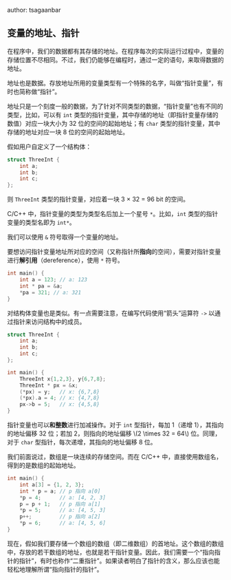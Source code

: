 author: tsagaanbar

## 变量的地址、指针

在程序中，我们的数据都有其存储的地址。在程序每次的实际运行过程中，变量的存储位置不尽相同。不过，我们仍能够在编程时，通过一定的语句，来取得数据的地址。

地址也是数据。存放地址所用的变量类型有一个特殊的名字，叫做“指针变量”，有时也简称做“指针”。

地址只是一个刻度一般的数据，为了针对不同类型的数据，“指针变量”也有不同的类型，比如，可以有 `int` 类型的指针变量，其中存储的地址（即指针变量存储的数值）对应一块大小为 32 位的空间的起始地址；有 `char` 类型的指针变量，其中存储的地址对应一块 8 位的空间的起始地址。

假如用户自定义了一个结构体：

```cpp
struct ThreeInt {
    int a;
    int b;
    int c;
};
```

则 `ThreeInt` 类型的指针变量，对应着一块 3 × 32 = 96 bit 的空间。

C/C++ 中，指针变量的类型为类型名后加上一个星号 `*`。比如，`int` 类型的指针变量的类型名即为 `int*`。

我们可以使用 `&` 符号取得一个变量的地址。

要想访问指针变量地址所对应的空间（又称指针所**指向**的空间），需要对指针变量进行**解引用**（dereference），使用 `*` 符号。

```cpp
int main() {
    int a = 123; // a: 123
    int * pa = &a;
    *pa = 321; // a: 321
}
```

对结构体变量也是类似。有一点需要注意，在编写代码使用“箭头”运算符 `->` 以通过指针来访问结构中的成员。

```cpp
struct ThreeInt {
    int a;
    int b;
    int c;
};

int main() {
    ThreeInt x{1,2,3}, y{6,7,8};
    ThreeInt * px = &x;
    (*px) = y;   // x: {6,7,8}
    (*px).a = 4; // x: {4,7,8}
    px->b = 5;   // x: {4,5,8}
}
```

指针变量也可以**和整数**进行加减操作。对于 `int` 型指针，每加 1（递增 1），其指向的地址偏移 32 位；若加 2，则指向的地址偏移 \\(2 \times 32 = 64\\) 位。同理，对于 `char` 型指针，每次递增，其指向的地址偏移 8 位。

我们前面说过，数组是一块连续的存储空间。而在 C/C++ 中，直接使用数组名，得到的是数组的起始地址。

```cpp
int main() {
    int a[3] = {1, 2, 3};
    int * p = a; // p 指向 a[0]
    *p = 4;      // a: [4, 2, 3]
    p = p + 1;   // p 指向 a[1]
    *p = 5;      // a: [4, 5, 3]
    p++;         // p 指向 a[2]
    *p = 6;      // a: [4, 5, 6]
}
```

现在，假如我们要存储一个数组的数组（即二维数组）的首地址。这个数组的数组中，存放的若干数组的地址，也就是若干指针变量。因此，我们需要一个“指向指针的指针”，有时也称作“二重指针”。如果读者明白了指针的含义，那么应该也能轻松地理解所谓“指向指针的指针”。

